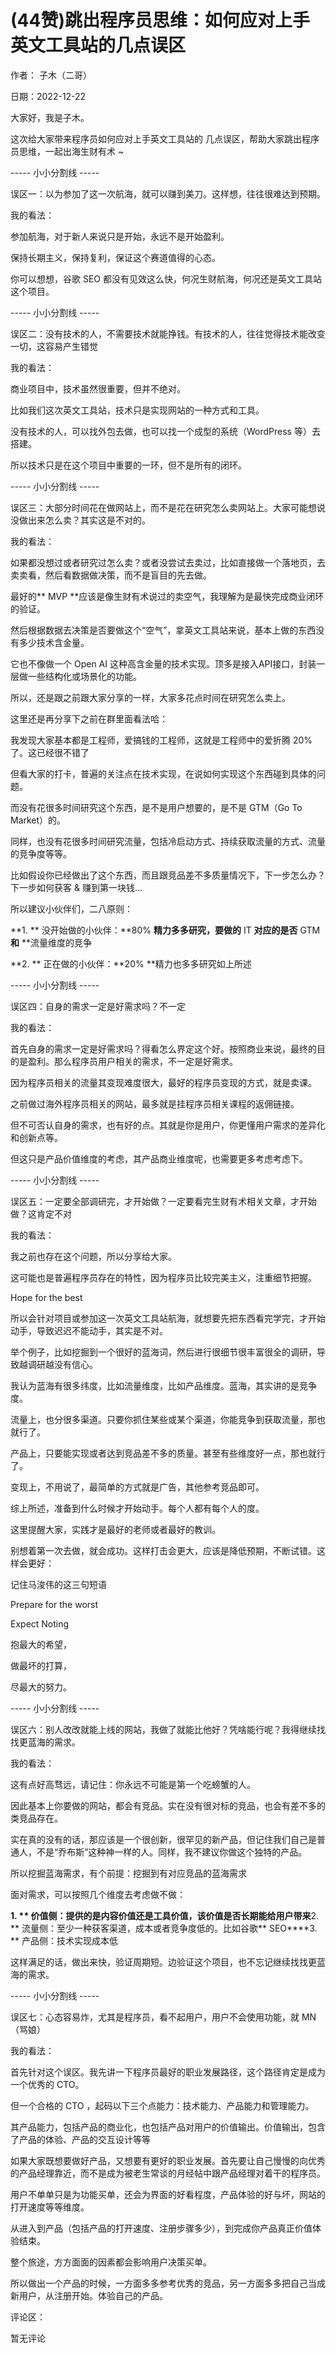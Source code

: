
# (44赞)跳出程序员思维：如何应对上手英文工具站的几点误区

作者：  子木（二哥）

日期：2022-12-22

大家好，我是子木。

这次给大家带来程序员如何应对上手英文工具站的  几点误区，帮助大家跳出程序员思维，一起出海生财有术 ~

----- 小小分割线 -----

误区一：以为参加了这一次航海，就可以赚到美刀。这样想，往往很难达到预期。

 

 

我的看法：

参加航海，对于新人来说只是开始，永远不是开始盈利。

保持长期主义，保持复利，保证这个赛道值得的心态。

你可以想想，谷歌 SEO 都没有见效这么快，何况生财航海，何况还是英文工具站这个项目。

----- 小小分割线 -----

误区二：没有技术的人，不需要技术就能挣钱。有技术的人，往往觉得技术能改变一切，这容易产生错觉

我的看法：

商业项目中，技术虽然很重要，但并不绝对。

比如我们这次英文工具站，技术只是实现网站的一种方式和工具。

没有技术的人，可以找外包去做，也可以找一个成型的系统（WordPress 等）去搭建。

所以技术只是在这个项目中重要的一环，但不是所有的闭环。

 

 

----- 小小分割线 -----

误区三：大部分时间花在做网站上，而不是花在研究怎么卖网站上。大家可能想说没做出来怎么卖？其实这是不对的。

我的看法：

如果都没想过或者研究过怎么卖？或者没尝试去卖过，比如直接做一个落地页，去卖卖看，然后看数据做决策，而不是盲目的先去做。

最好的** MVP **应该是像生财有术说过的卖空气，我理解为是最快完成商业闭环的验证。

然后根据数据去决策是否要做这个“空气”，拿英文工具站来说，基本上做的东西没有多少技术含金量。

它也不像做一个 Open AI 这种高含金量的技术实现。顶多是接入API接口，封装一层做一些结构化或场景化的功能。

所以，还是跟之前跟大家分享的一样，大家多花点时间在研究怎么卖上。

这里还是再分享下之前在群里面看法哈：

 

 

我发现大家基本都是工程师，爱搞钱的工程师，这就是工程师中的爱折腾 20% 了。这已经很不错了

但看大家的打卡，普遍的关注点在技术实现，在说如何实现这个东西碰到具体的问题。

而没有花很多时间研究这个东西，是不是用户想要的，是不是 GTM（Go To Market）的。

同样，也没有花很多时间研究流量，包括冷启动方式、持续获取流量的方式、流量的竞争度等等。

比如假设你已经做出了这个东西，而且跟竞品差不多质量情况下，下一步怎么办？下一步如何获客 & 赚到第一块钱...

所以建议小伙伴们，二八原则：

**1. ** 没开始做的小伙伴：**80% **精力多多研究，要做的** IT **对应的是否** GTM **和** **流量维度的竞争

**2. ** 正在做的小伙伴：**20% **精力也多多研究如上所述

----- 小小分割线 -----

误区四：自身的需求一定是好需求吗？不一定

我的看法：

 

 

首先自身的需求一定是好需求吗？得看怎么界定这个好。按照商业来说，最终的目的是盈利。那么程序员用户相关的需求，不一定是好需求。

因为程序员相关的流量其变现难度很大，最好的程序员变现的方式，就是卖课。

之前做过海外程序员相关的网站，最多就是挂程序员相关课程的返佣链接。

但不可否认自身的需求，也有好的点。其就是你是用户，你更懂用户需求的差异化和创新点等。

但这只是产品价值维度的考虑，其产品商业维度呢，也需要更多考虑考虑下。

----- 小小分割线 -----

误区五：一定要全部调研完，才开始做？一定要看完生财有术相关文章，才开始做？这肯定不对

我的看法：

我之前也存在这个问题，所以分享给大家。

这可能也是普遍程序员存在的特性，因为程序员比较完美主义，注重细节把握。

 

 

Hope for the best

所以会针对项目或参加这一次英文工具站航海，就想要先把东西看完学完，才开始动手，导致迟迟不能动手，其实是不对。

举个例子，比如挖掘到一个很好的蓝海词，然后进行很细节很丰富很全的调研，导致越调研越没有信心。

我认为蓝海有很多纬度，比如流量维度，比如产品维度。蓝海，其实讲的是竞争度。

流量上，也分很多渠道。只要你抓住某些或某个渠道，你能竞争到获取流量，那也就行了。

产品上，只要能实现或者达到竞品差不多的质量。甚至有些维度好一点，那也就行了。

变现上，不用说了，最简单的方式就是广告，其他参考竞品即可。

综上所述，准备到什么时候才开始动手。每个人都有每个人的度。

这里提醒大家，实践才是最好的老师或者最好的教训。

别想着第一次去做，就会成功。这样打击会更大，应该是降低预期，不断试错。这样会更好：

记住马浚伟的这三句短语

 

 

Prepare for the worst

Expect Noting

抱最大的希望，

做最坏的打算，

尽最大的努力。

----- 小小分割线 -----

误区六：别人改改就能上线的网站，我做了就能比他好？凭啥能行呢？我得继续找找更蓝海的需求。

我的看法：

这有点好高骛远，请记住：你永远不可能是第一个吃螃蟹的人。

因此基本上你要做的网站，都会有竞品。实在没有很对标的竞品，也会有差不多的类竞品存在。

实在真的没有的话，那应该是一个很创新，很罕见的新产品，但记住我们自己是普通人，不是“乔布斯”这种神一样的人。同样，我不建议你做这个独特的产品。

所以挖掘蓝海需求，有个前提：挖掘到有对应竞品的蓝海需求

 

 

面对需求，可以按照几个维度去考虑做不做：

**1. ** 价值侧：提供的是内容价值还是工具价值，该价值是否长期能给用户带来**2. ** 流量侧：至少一种获客渠道，成本或者竞争度低的。比如谷歌** SEO****3. ** 产品侧：技术实现成本低

这样满足的话，做出来快，验证周期短。边验证这个项目，也不忘记继续找找更蓝海的需求。

----- 小小分割线 -----

误区七：心态容易炸，尤其是程序员，看不起用户，用户不会使用功能，就 MN（骂娘）

我的看法：

首先针对这个误区。我先讲一下程序员最好的职业发展路径，这个路径肯定是成为一个优秀的 CTO。

但一个合格的 CTO ，起码以下三个点能力：技术能力、产品能力和管理能力。

其产品能力，包括产品的商业化，也包括产品对用户的价值输出。价值输出，包含了产品的体验、产品的交互设计等等

如果大家既想要做好产品，又想要有更好的职业发展。首先要让自己慢慢的向优秀的产品经理靠近，而不是成为被老生常谈的月经帖中跟产品经理对着干的程序员。

 

 

用户不单单只是为功能买单，还会为界面的好看程度，产品体验的好与坏，网站的打开速度等等维度。

从进入到产品（包括产品的打开速度、注册步骤多少），到完成你产品真正价值体验结束。

整个旅途，方方面面的因素都会影响用户决策买单。

所以做出一个产品的时候，一方面多多参考优秀的竞品，另一方面多多把自己当成新用户，从注册开始。体验自己的产品。

评论区：

暂无评论
